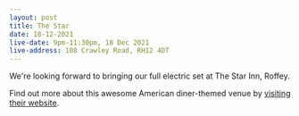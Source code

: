 ```yaml
---
layout: post
title: The Star
date: 18-12-2021
live-date: 9pm-11:30pm, 18 Dec 2021
live-address: 108 Crawley Road, RH12 4DT
---
```


We're looking forward to bringing our full electric set at The Star Inn, Roffey. 

Find out more about this awesome American diner-themed venue by [visiting their website](https://starroffey.com/about/).
